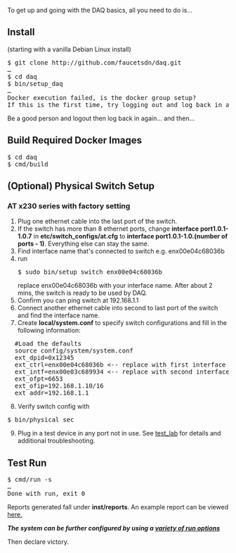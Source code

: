 To get up and going with the DAQ basics, all you need to do is...

## Install
(starting with a vanilla Debian Linux install)
<pre>
$ git clone http://github.com/faucetsdn/daq.git
&hellip;
$ cd daq
$ bin/setup_daq
&hellip;
Docker execution failed, is the docker group setup?
If this is the first time, try logging out and log back in again.
</pre>
Be a good person and logout then log back in again... and then...

## Build Required Docker Images
<pre>
$ cd daq
$ cmd/build
</pre>

## (Optional) Physical Switch Setup
### AT x230 series with factory setting
1. Plug one ethernet cable into the last port of the switch.
2. If the switch has more than 8 ethernet ports, change **interface port1.0.1-1.0.7** in  **etc/switch_configs/at.cfg** to **interface port1.0.1-1.0.(number of ports - 1)**. Everything else can stay the same.
3. Find interface name that's connected to switch e.g. enx00e04c68036b
4. run <pre>$ sudo bin/setup_switch enx00e04c68036b </pre> replace enx00e04c68036b with your interface name. After about 2 mins, the switch is ready to be used by DAQ.
5. Confirm you can ping switch at 192.168.1.1
6. Connect another ethernet cable into second to last port of the switch and find the interface name. 
7. Create **local/system.conf** to specify switch configurations and fill in the following information: 
  <pre>
  #Load the defaults
  source config/system/system.conf
  ext_dpid=0x12345
  ext_ctrl=enx00e04c68036b <-- replace with first interface name
  ext_intf=enx00e03c689934 <-- replace with second interface name
  ext_ofpt=6653
  ext_ofip=192.168.1.10/16
  ext_addr=192.168.1.1</pre>
 8. Verify switch config with 
 <pre>$ bin/physical_sec </pre>
 9. Plug in a test device in any port not in use.
See [test_lab](test_lab.md) for details and additional troubleshooting.

## Test Run
<pre>
$ cmd/run -s
&hellip;
Done with run, exit 0
</pre>
Reports generated fall under **inst/reports**. An example report can be viewed [here.](report.md)

***The system can be further configured by using a [variety of run options](options.md)***

Then declare victory.
